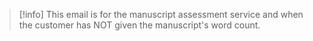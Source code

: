 > [!info]
>  This email is for the manuscript assessment service and when the customer has  NOT given the manuscript's word count. 